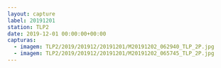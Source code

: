 ```yaml
---
layout: capture
label: 20191201
station: TLP2
date: 2019-12-01 00:00:00+00:00
capturas:
  - imagem: TLP2/2019/201912/20191201/M20191202_062940_TLP_2P.jpg
  - imagem: TLP2/2019/201912/20191201/M20191202_065745_TLP_2P.jpg
---
```

